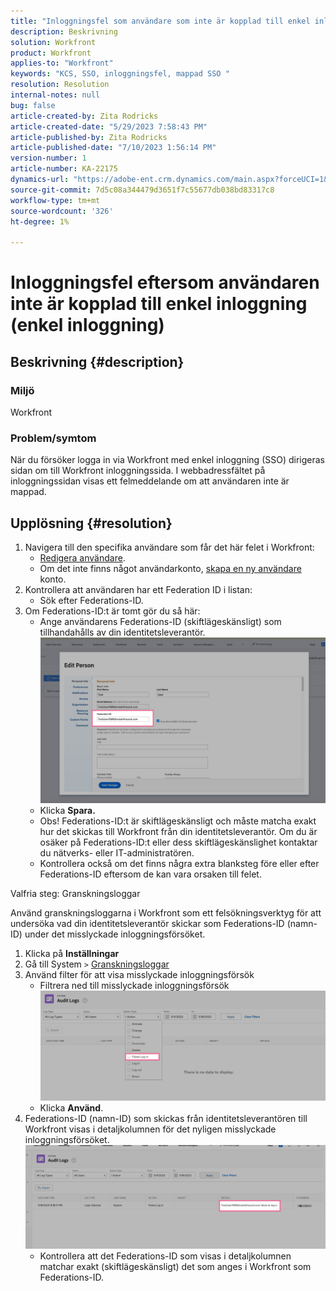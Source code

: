 ```yaml
---
title: "Inloggningsfel som användare som inte är kopplad till enkel inloggning (enkel inloggning)"
description: Beskrivning
solution: Workfront
product: Workfront
applies-to: "Workfront"
keywords: "KCS, SSO, inloggningsfel, mappad SSO "
resolution: Resolution
internal-notes: null
bug: false
article-created-by: Zita Rodricks
article-created-date: "5/29/2023 7:58:43 PM"
article-published-by: Zita Rodricks
article-published-date: "7/10/2023 1:56:14 PM"
version-number: 1
article-number: KA-22175
dynamics-url: "https://adobe-ent.crm.dynamics.com/main.aspx?forceUCI=1&pagetype=entityrecord&etn=knowledgearticle&id=12f30130-5bfe-ed11-8f6e-6045bd006704"
source-git-commit: 7d5c08a344479d3651f7c55677db038bd83317c8
workflow-type: tm+mt
source-wordcount: '326'
ht-degree: 1%

---
```


# Inloggningsfel eftersom användaren inte är kopplad till enkel inloggning (enkel inloggning)

## Beskrivning {#description}


### Miljö

Workfront

### Problem/symtom

När du försöker logga in via Workfront med enkel inloggning (SSO) dirigeras sidan om till Workfront inloggningssida. I webbadressfältet på inloggningssidan visas ett felmeddelande om att användaren inte är mappad.


## Upplösning {#resolution}


1. Navigera till den specifika användare som får det här felet i Workfront:
   - [Redigera användare](https://experienceleague.adobe.com/docs/workfront/using/administration-and-setup/add-users/create-manage-users/edit-a-users-profile.html?lang=en).
   - Om det inte finns något användarkonto, [skapa en ny användare](https://experienceleague.adobe.com/docs/workfront/using/administration-and-setup/add-users/create-manage-users/add-users.html?lang=en) konto.
2. Kontrollera att användaren har ett Federation ID i listan:
   - Sök efter Federations-ID.
3. Om Federations-ID:t är tomt gör du så här:
   - Ange användarens Federations-ID (skiftlägeskänsligt) som tillhandahålls av din identitetsleverantör.![](assets/60d91e83-e81c-ee11-8f6e-6045bd006268.png)
   - Klicka <b>Spara.</b>
   - Obs! Federations-ID:t är skiftlägeskänsligt och måste matcha exakt hur det skickas till Workfront från din identitetsleverantör. Om du är osäker på Federations-ID:t eller dess skiftlägeskänslighet kontaktar du nätverks- eller IT-administratören.
   - Kontrollera också om det finns några extra blanksteg före eller efter Federations-ID eftersom de kan vara orsaken till felet.




Valfria steg: Granskningsloggar

Använd granskningsloggarna i Workfront som ett felsökningsverktyg för att undersöka vad din identitetsleverantör skickar som Federations-ID (namn-ID) under det misslyckade inloggningsförsöket.

1. Klicka på <b>Inställningar</b>
2. Gå till System `>`  [Granskningsloggar](https://experienceleague.adobe.com/docs/workfront/using/administration-and-setup/add-users/create-manage-users/audit-logs.html?lang=en)
3. Använd filter för att visa misslyckade inloggningsförsök
   - Filtrera ned till misslyckade inloggningsförsök ![](assets/536bf45b-e81c-ee11-8f6e-6045bd006268.png)
   - Klicka <b>Använd</b>.
4. Federations-ID (namn-ID) som skickas från identitetsleverantören till Workfront visas i detaljkolumnen för det nyligen misslyckade inloggningsförsöket.![](assets/d6dec0af-e81c-ee11-8f6e-6045bd006268.png)
   - Kontrollera att det Federations-ID som visas i detaljkolumnen matchar exakt (skiftlägeskänsligt) det som anges i Workfront som Federations-ID.

